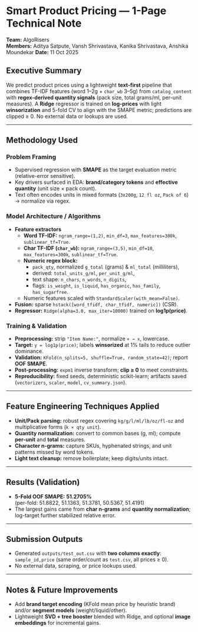 # Smart Product Pricing — 1-Page Technical Note
**Team:** AlgoRisers  
**Members:** Aditya Satpute, Vansh Shrivastava, Kanika Shrivastava, Anshika Moundekar
**Date:** 11 Oct 2025

## Executive Summary
We predict product prices using a lightweight **text-first** pipeline that combines TF-IDF features (word 1–2g + `char_wb` 3–5g) from `catalog_content` with **regex-derived quantity signals** (pack size, total grams/ml, per-unit measures). A **Ridge** regressor is trained on **log-prices** with light **winsorization** and 5-fold CV to align with the SMAPE metric; predictions are clipped ≥ 0. No external data or lookups are used.

---

## Methodology Used
### Problem Framing
- Supervised regression with **SMAPE** as the target evaluation metric (relative-error sensitive).
- Key drivers surfaced in EDA: **brand/category tokens** and **effective quantity** (unit size × pack count).
- Text often encodes units in mixed formats (`3x200g`, `12 fl oz`, `Pack of 6`) → normalize via regex.

### Model Architecture / Algorithms
- **Feature extractors**
  - **Word TF-IDF:** `ngram_range=(1,2)`, `min_df=3`, `max_features=300k`, `sublinear_tf=True`.
  - **Char TF-IDF (`char_wb`):** `ngram_range=(3,5)`, `min_df=10`, `max_features=300k`, `sublinear_tf=True`.
  - **Numeric regex block:**  
    - `pack_qty`, normalized `g_total` (grams) & `ml_total` (milliliters),  
    - derived: `total_units_g/ml`, `per_unit_g/ml`,  
    - text shape: `n_chars`, `n_words`, `n_digits`,  
    - flags: `is_weight`, `is_liquid`, `has_organic`, `has_family`, `has_sugarfree`.
  - Numeric features scaled with `StandardScaler(with_mean=False)`.
- **Fusion:** sparse `hstack([word_tfidf, char_tfidf, numeric])` (CSR).
- **Regressor:** `Ridge(alpha=3.0, max_iter=10000)` trained on **log1p(price)**.

### Training & Validation
- **Preprocessing:** strip `"Item Name:"`, normalize `× → x`, lowercase.
- **Target:** `y = log1p(price)`; labels **winsorized** at 1% tails to reduce outlier dominance.
- **Validation:** `KFold(n_splits=5, shuffle=True, random_state=42)`; report **OOF SMAPE**.
- **Post-processing:** `expm1` inverse transform; **clip ≥ 0** to meet constraints.
- **Reproducibility:** fixed seeds, deterministic scikit-learn; artifacts saved (`vectorizers`, `scaler`, `model`, `cv_summary.json`).

---

## Feature Engineering Techniques Applied
- **Unit/Pack parsing:** robust regex covering `kg/g/l/ml/lb/oz/fl-oz` and multiplicative forms (`k × qty unit`).
- **Quantity normalization:** convert to common bases (g, ml); compute **per-unit** and **total** measures.
- **Character n-grams:** capture SKUs, hyphenated strings, and unit patterns missed by word tokens.
- **Light text cleanup:** remove boilerplate; keep digits/units intact.

---

## Results (Validation)
- **5-Fold OOF SMAPE:** **51.2705%**  
  (per-fold: 51.8822, 51.1363, 51.3781, 50.5367, 51.4191)
- The largest gains came from **char n-grams** and **quantity normalization**; log-target further stabilized relative error.

---

## Submission Outputs
- Generated `outputs/test_out.csv` with **two columns exactly**: `sample_id,price` (same order/count as `test.csv`, all prices ≥ 0).
- No external data, scraping, or price lookups used.

---

## Notes & Future Improvements
- Add **brand target encoding** (KFold mean price by heuristic brand) and/or **segment models** (weight/liquid/other).
- Lightweight **SVD + tree booster** blended with Ridge, and optional **image embeddings** for incremental gains.

